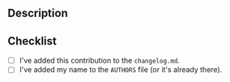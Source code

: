 ## Description
<!--- Describe your changes in detail. -->



## Checklist
<!--- We appreciate your help and want to give you credit. Place an `x` in the boxes below as you complete them. -->
- [ ] I've added this contribution to the `changelog.md`.
- [ ] I've added my name to the `AUTHORS` file (or it's already there).

